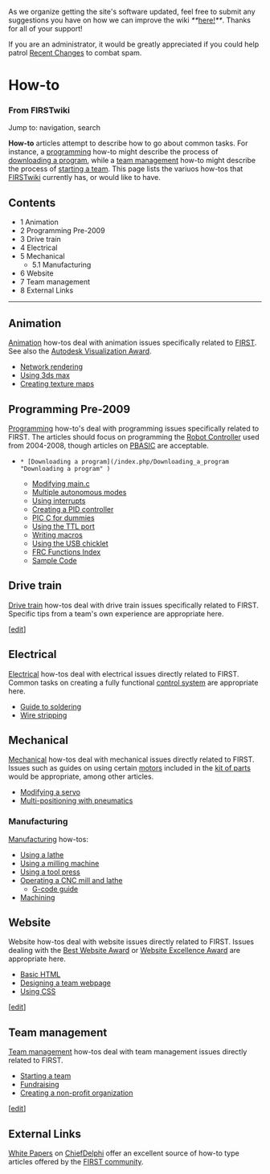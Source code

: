 As we organize getting the site's software updated, feel free to submit any
suggestions you have on how we can improve the wiki
_**_[here!](/index.php/User:Hallry/Suggestions "User:Hallry/Suggestions"
)_**_. Thanks for all of your support!

If you are an administrator, it would be greatly appreciated if you could help
patrol [Recent Changes](/index.php/Special:Recentchanges
"Special:Recentchanges" ) to combat spam.

# How-to

### From FIRSTwiki

Jump to: navigation, search

**How-to** articles attempt to describe how to go about common tasks. For instance, a [programming](/index.php/Programming "Programming" ) how-to might describe the process of [downloading a program](/index.php/Downloading_a_program "Downloading a program" ), while a [team management](/index.php/Team_management "Team management" ) how-to might describe the process of [starting a team](/index.php/Starting_a_team "Starting a team" ). This page lists the variuos how-tos that [FIRSTwiki](/index.php/FIRSTwiki "FIRSTwiki" ) currently has, or would like to have. 

## Contents

  * 1 Animation
  * 2 Programming Pre-2009
  * 3 Drive train
  * 4 Electrical
  * 5 Mechanical
    * 5.1 Manufacturing
  * 6 Website
  * 7 Team management
  * 8 External Links  
---  
  

## Animation

[Animation](/index.php/Animation "Animation" ) how-tos deal with animation
issues specifically related to [FIRST](/index.php/FIRST "FIRST" ). See also
the [Autodesk Visualization Award](/index.php/Autodesk_Visualization_Award
"Autodesk Visualization Award" ).

  * [Network rendering](/index.php/Network_rendering "Network rendering" )
  * [Using 3ds max](/index.php?title=Using_3ds_max&action=edit "Using 3ds max" )
  * [Creating texture maps](/index.php/Creating_texture_maps "Creating texture maps" )


## Programming Pre-2009

[Programming](/index.php/Programming "Programming" ) how-to's deal with
programming issues specifically related to FIRST. The articles should focus on
programming the [Robot
Controller](/index.php?title=Robot_Controller_%282007%29&action=edit "Robot
Controller \(2007\)" ) used from 2004-2008, though articles on
[PBASIC](/index.php/PBASIC "PBASIC" ) are acceptable.

  *     * [Downloading a program](/index.php/Downloading_a_program "Downloading a program" )
    * [Modifying main.c](/index.php?title=Modifying_main.c&action=edit "Modifying main.c" )
    * [Multiple autonomous modes](/index.php/Multiple_autonomous_modes "Multiple autonomous modes" )
    * [Using interrupts](/index.php/Using_interrupts "Using interrupts" )
    * [Creating a PID controller](/index.php/Creating_a_PID_controller "Creating a PID controller" )
    * [PIC C for dummies](/index.php?title=PIC_C_for_dummies&action=edit "PIC C for dummies" )
    * [Using the TTL port](/index.php?title=Using_the_TTL_port&action=edit "Using the TTL port" )
    * [Writing macros](/index.php/Writing_macros "Writing macros" )
    * [Using the USB chicklet](/index.php/Using_the_USB_chicklet "Using the USB chicklet" )
    * [FRC Functions Index](/index.php?title=FRC_Functions_Index&action=edit "FRC Functions Index" )
    * [Sample Code](/index.php/Sample_Code "Sample Code" )


## Drive train

[Drive train](/index.php/Drive_train "Drive train" ) how-tos deal with drive
train issues specifically related to FIRST. Specific tips from a team's own
experience are appropriate here.

[[edit](/index.php?title=How-to&action=edit&section=4 "Edit section:
Electrical" )]

## Electrical

[Electrical](/index.php/Electronics_and_circuitry "Electronics and circuitry"
) how-tos deal with electrical issues directly related to FIRST. Common tasks
on creating a fully functional [control system](/index.php/Control_system
"Control system" ) are appropriate here.

  * [Guide to soldering](/index.php/Guide_to_soldering "Guide to soldering" )
  * [Wire stripping](/index.php/Wire_stripping "Wire stripping" )


## Mechanical

[Mechanical](/index.php/Mechanical_processes_and_tools "Mechanical processes
and tools" ) how-tos deal with mechanical issues directly related to FIRST.
Issues such as guides on using certain [motors](/index.php/Motors "Motors" )
included in the [kit of parts](/index.php/Kit_of_parts "Kit of parts" ) would
be appropriate, among other articles.

  * [Modifying a servo](/index.php/Modifying_a_servo "Modifying a servo" )
  * [Multi-positioning with pneumatics](/index.php?title=Multi-positioning_with_pneumatics&action=edit "Multi-positioning with pneumatics" )


### Manufacturing

[Manufacturing](/index.php/Manufacturing "Manufacturing" ) how-tos:

  * [Using a lathe](/index.php/Using_a_lathe "Using a lathe" )
  * [Using a milling machine](/index.php?title=Using_a_milling_machine&action=edit "Using a milling machine" )
  * [Using a tool press](/index.php?title=Using_a_tool_press&action=edit "Using a tool press" )
  * [Operating a CNC mill and lathe](/index.php?title=Operating_a_CNC_mill_and_lathe&action=edit "Operating a CNC mill and lathe" )
    * [G-code guide](/index.php?title=G-code_guide&action=edit "G-code guide" )
  * [Machining](/index.php/Machining "Machining" )


## Website

Website how-tos deal with website issues directly related to FIRST. Issues
dealing with the [Best Website Award](/index.php/Best_Website_Award "Best
Website Award" ) or [Website Excellence
Award](/index.php/Website_Excellence_Award "Website Excellence Award" ) are
appropriate here.

  * [Basic HTML](/index.php/Basic_HTML "Basic HTML" )
  * [Designing a team webpage](/index.php/Designing_a_team_webpage "Designing a team webpage" )
  * [Using CSS](/index.php/Using_CSS "Using CSS" )

[[edit](/index.php?title=How-to&action=edit&section=8 "Edit section: Team
management" )]

## Team management

[Team management](/index.php/Team_management "Team management" ) how-tos deal
with team management issues directly related to FIRST.

  * [Starting a team](/index.php/Starting_a_team "Starting a team" )
  * [Fundraising](/index.php/Fundraising "Fundraising" )
  * [Creating a non-profit organization](/index.php/Creating_a_non-profit_organization "Creating a non-profit organization" )

[[edit](/index.php?title=How-to&action=edit&section=9 "Edit section: External
Links" )]

## External Links

[White Papers](http://www.chiefdelphi.com/forums/papers.php?
"http://www.chiefdelphi.com/forums/papers.php?" ) on
[ChiefDelphi](/index.php/ChiefDelphi "ChiefDelphi" ) offer an excellent source
of how-to type articles offered by the [FIRST
community](/index.php/FIRST_community "FIRST community" ).

